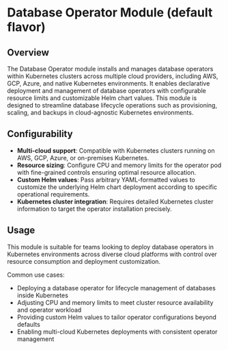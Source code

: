 # Database Operator Module (default flavor)

## Overview

The Database Operator module installs and manages database operators within Kubernetes clusters across multiple cloud providers, including AWS, GCP, Azure, and native Kubernetes environments. It enables declarative deployment and management of database operators with configurable resource limits and customizable Helm chart values. This module is designed to streamline database lifecycle operations such as provisioning, scaling, and backups in cloud-agnostic Kubernetes environments.

## Configurability

- **Multi-cloud support**: Compatible with Kubernetes clusters running on AWS, GCP, Azure, or on-premises Kubernetes.  
- **Resource sizing**: Configure CPU and memory limits for the operator pod with fine-grained controls ensuring optimal resource allocation.  
- **Custom Helm values**: Pass arbitrary YAML-formatted values to customize the underlying Helm chart deployment according to specific operational requirements.  
- **Kubernetes cluster integration**: Requires detailed Kubernetes cluster information to target the operator installation precisely.  

## Usage

This module is suitable for teams looking to deploy database operators in Kubernetes environments across diverse cloud platforms with control over resource consumption and deployment customization.

Common use cases:

- Deploying a database operator for lifecycle management of databases inside Kubernetes  
- Adjusting CPU and memory limits to meet cluster resource availability and operator workload  
- Providing custom Helm values to tailor operator configurations beyond defaults  
- Enabling multi-cloud Kubernetes deployments with consistent operator management
